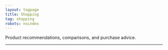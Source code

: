 ```yaml
---
layout: tagpage
title: Shopping
tag: shopping
robots: noindex
---
```


Product recommendations, comparisons, and purchase advice.

---
